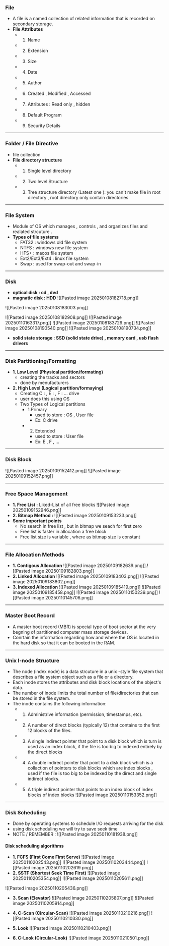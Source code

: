 ### **File**
- A file is a named collection of related information that is recorded on secondary storage.
- **File Attributes**
	- 1. Name
	- 2. Extension
	- 3. Size 
	- 4. Date 
	- 5. Author
	- 6. Created , Modified , Accessed
	- 7. Attributes : Read only , hidden
	- 8. Default Program
	- 9. Security Details
---
### **Folder / File Directive**
- file collection
- **File directory structure**
	- 1. Single level directory 
	- 2. Two level Structure
	- 3. Tree structure directory  (Latest one ): you can't make file in root directory , root directory only contain directories
---
### **File System**
- Module of OS which manages , controls , and organizes files and realated strcuture .
- **Types of file systems**
	- FAT32 : windows old file system
	- NTFS : windows new file system 
	- HFS+ : macos file system
	- Ext2/Ext3/Ext4 : linux file system
	- Swap : used for swap-out and swap-in
---

### **Disk**
- **optical disk : cd , dvd**
- **magnatic disk : HDD**
![[Pasted image 20250108182718.png]]

![[Pasted image 20250108183003.png]]

![[Pasted image 20250108182908.png]]
![[Pasted image 20250110163317.png]]
![[Pasted image 20250108183729.png]]
![[Pasted image 20250108190540.png]]
![[Pasted image 20250108190734.png]]
- **solid state storage  :  SSD (solid state drive) , memory card , usb flash drivers**
 ---
### **Disk Partitioning/Formatting**
- **1. Low Level (Physical partition/formating)**
	- creating the tracks and sectors
	- done by menufacturers
- **2. High Level (Logical partition/formaying)**
	- Creating C : , E : , F : ... drive
	- user does this using OS
	- Two Types of Logical partitions
		 - 1.Primary 
			 - used to store : OS , User file
			 - Ex: C drive 
		 - 2. Extended 
			 - used to store : User file
			 - Ex: E , F , ...
---
### **Disk Block**
![[Pasted image 20250109152412.png]]
![[Pasted image 20250109152457.png]]

---
### **Free Space Management**
- **1. Free List :** Liked-List of all free blocks 
![[Pasted image 20250109152946.png]]
- **2. Bitmap Method :** 
![[Pasted image 20250109153233.png]]
- **Some important points**
	- No search in free list , but in bitmap we seach for first zero
	- Free list is faster in allocation a free block
	- Free list size is variable , where as bitmap size is constant 
---
### **File Allocation Methods**
- **1. Contigous Allocation**
![[Pasted image 20250109182639.png]].![[Pasted image 20250109182803.png]]
- **2. Linked Allocation**
![[Pasted image 20250109183403.png]]
![[Pasted image 20250109183802.png]]
- **3. Indexed Allocation**
![[Pasted image 20250109185419.png]]
![[Pasted image 20250109185458.png]]
![[Pasted image 20250110150239.png]]
![[Pasted image 20250110145706.png]]

---
### **Master Boot Record**
- A master boot record (MBR) is special type of boot sector at the very begning of partitioned computer mass storage devices.
- Conrtain the information regarding how and where the OS is located in the hard disk so that it can be booted in the RAM.
---
### **Unix I-node Structure**
- The node (index node) is a data strcuture in a unix -style file system that describes a file system object such as a file or a directory.
- Each inode stores the attributes and disk block locations of the object's data.
- The number of inode limits the total number of file/directories that can be stored in the file system.
- The inode contains the following information:
	- 1. Administrive information (permission, timestamps, etc).
	- 2. A number of direct blocks (typically 12) that contains to the first 12 blocks of the files.
	- 3. A single indirect pointer that point to a disk block which is turn is used as an index block, if the file is too big to indexed entirely by the direct blocks 
	- 4. A double indirect pointer that point to a disk block which is a collaction of pointers to disk blocks which are index blocks , used if the file is too big to be indexed by the direct and single indirect blocks.
	- 5. A triple indirect pointer that points to an index block of index blocks of index blocks
![[Pasted image 20250110153352.png]]
---
### **Disk Scheduling**
- Done by operating systems to schedule I/O requests arriving for the disk
- using disk scheduling we will try to save seek time
- NOTE / REMEMBER : ![[Pasted image 20250110181938.png]]
#### Disk scheduling algorithms
- **1. FCFS (First Come First Serve)**
![[Pasted image 20250110202543.png]]
![[Pasted image 20250110203444.png]]
![[Pasted image 20250110202619.png]]
- **2. SSTF (Shortest Seek Time First)**
![[Pasted image 20250110205354.png]]
![[Pasted image 20250110205611.png]]

![[Pasted image 20250110205436.png]]
- **3. Scan (Elevator)**
![[Pasted image 20250110205807.png]]
![[Pasted image 20250110205914.png]]
- **4. C-Scan (Circular-Scan)**
![[Pasted image 20250110210216.png]]
![[Pasted image 20250110210330.png]]
- **5. Look**
![[Pasted image 20250110210403.png]]

- **6. C-Look (Circular-Look)** ![[Pasted image 20250110210501.png]]
